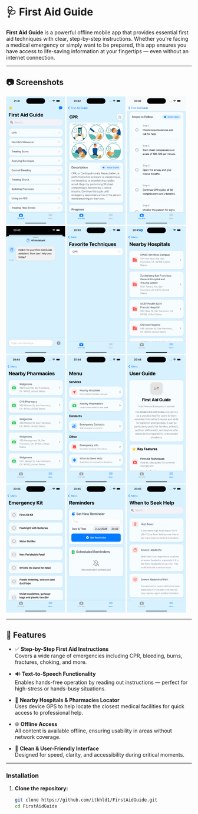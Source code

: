 # 🩺 First Aid Guide

**First Aid Guide** is a powerful offline mobile app that provides essential first aid techniques with clear, step-by-step instructions. Whether you're facing a medical emergency or simply want to be prepared, this app ensures you have access to life-saving information at your fingertips — even without an internet connection.

---

## 📷 Screenshots

<p float="left">
  <img width="160" src="ScreenShots/Simulator Screenshot - iPhone 15 Pro - 2025-07-02 at 21.41.53.png">
  <img width="160" src="ScreenShots/Simulator Screenshot - iPhone 15 Pro - 2025-07-02 at 20.42.11.png">
  <img width="160" src="ScreenShots/Simulator Screenshot - iPhone 15 Pro - 2025-07-02 at 20.42.16.png">
  <img width="160" src="ScreenShots/Simulator Screenshot - iPhone 15 Pro - 2025-07-02 at 20.42.24.png">
  <img width="160" src="ScreenShots/Simulator Screenshot - iPhone 15 Pro - 2025-07-02 at 20.42.35.png">
  <img width="160" src="ScreenShots/Simulator Screenshot - iPhone 15 Pro - 2025-07-02 at 20.43.55.png">
  <img width="160" src="ScreenShots/Simulator Screenshot - iPhone 15 Pro - 2025-07-02 at 20.44.00.png">
  <img width="160" src="ScreenShots/Simulator Screenshot - iPhone 15 Pro - 2025-07-02 at 20.44.15.png">
  <img width="160" src="ScreenShots/Simulator Screenshot - iPhone 15 Pro - 2025-07-02 at 20.44.54.png">
  <img width="160" src="ScreenShots/Simulator Screenshot - iPhone 15 Pro - 2025-07-02 at 20.45.01.png">
  <img width="160" src="ScreenShots/Simulator Screenshot - iPhone 15 Pro - 2025-07-02 at 20.45.06.png">
  <img width="160" src="ScreenShots/Simulator Screenshot - iPhone 15 Pro - 2025-07-02 at 20.45.11.png">
</p>

---

## 📱 Features

- ✅ **Step-by-Step First Aid Instructions**  
  Covers a wide range of emergencies including CPR, bleeding, burns, fractures, choking, and more.

- 🔊 **Text-to-Speech Functionality**  
  Enables hands-free operation by reading out instructions — perfect for high-stress or hands-busy situations.

- 📍 **Nearby Hospitals & Pharmacies Locator**  
  Uses device GPS to help locate the closest medical facilities for quick access to professional help.

- 🌐 **Offline Access**  
  All content is available offline, ensuring usability in areas without network coverage.

- 🎯 **Clean & User-Friendly Interface**  
  Designed for speed, clarity, and accessibility during critical moments.

---

### Installation

1. **Clone the repository:**
   ```bash
   git clone https://github.com/itkhld1/FirstAidGuide.git
   cd FirstAidGuide
